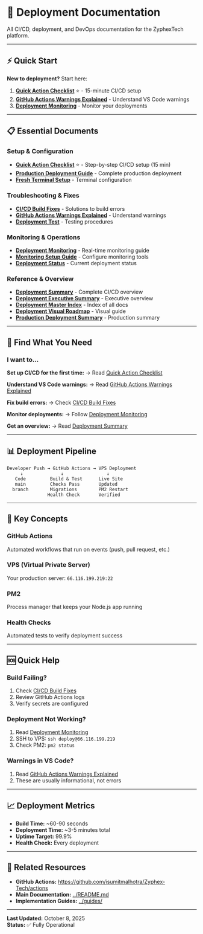 # 🚀 Deployment Documentation

All CI/CD, deployment, and DevOps documentation for the ZyphexTech platform.

---

## ⚡ Quick Start

**New to deployment?** Start here:

1. **[Quick Action Checklist](./QUICK_ACTION_CHECKLIST.md)** ⭐ - 15-minute CI/CD setup
2. **[GitHub Actions Warnings Explained](./GITHUB_ACTIONS_WARNINGS_EXPLAINED.md)** - Understand VS Code warnings
3. **[Deployment Monitoring](./DEPLOYMENT_MONITORING.md)** - Monitor your deployments

---

## 📋 Essential Documents

### Setup & Configuration
- **[Quick Action Checklist](./QUICK_ACTION_CHECKLIST.md)** ⭐ - Step-by-step CI/CD setup (15 min)
- **[Production Deployment Guide](./PRODUCTION_DEPLOYMENT_GUIDE.md)** - Complete production deployment
- **[Fresh Terminal Setup](./FRESH_TERMINAL_SETUP.md)** - Terminal configuration

### Troubleshooting & Fixes
- **[CI/CD Build Fixes](./CI_CD_BUILD_FIXES.md)** - Solutions to build errors
- **[GitHub Actions Warnings Explained](./GITHUB_ACTIONS_WARNINGS_EXPLAINED.md)** - Understand warnings
- **[Deployment Test](./DEPLOYMENT_TEST.md)** - Testing procedures

### Monitoring & Operations
- **[Deployment Monitoring](./DEPLOYMENT_MONITORING.md)** - Real-time monitoring guide
- **[Monitoring Setup Guide](./MONITORING_SETUP_GUIDE.md)** - Configure monitoring tools
- **[Deployment Status](./DEPLOYMENT_STATUS.md)** - Current deployment status

### Reference & Overview
- **[Deployment Summary](./DEPLOYMENT_SUMMARY.md)** - Complete CI/CD overview
- **[Deployment Executive Summary](./DEPLOYMENT_EXECUTIVE_SUMMARY.md)** - Executive overview
- **[Deployment Master Index](./DEPLOYMENT_MASTER_INDEX.md)** - Index of all docs
- **[Deployment Visual Roadmap](./DEPLOYMENT_VISUAL_ROADMAP.md)** - Visual guide
- **[Production Deployment Summary](./PRODUCTION_DEPLOYMENT_SUMMARY.md)** - Production summary

---

## 🎯 Find What You Need

### I want to...

**Set up CI/CD for the first time:**
→ Read [Quick Action Checklist](./QUICK_ACTION_CHECKLIST.md)

**Understand VS Code warnings:**
→ Read [GitHub Actions Warnings Explained](./GITHUB_ACTIONS_WARNINGS_EXPLAINED.md)

**Fix build errors:**
→ Check [CI/CD Build Fixes](./CI_CD_BUILD_FIXES.md)

**Monitor deployments:**
→ Follow [Deployment Monitoring](./DEPLOYMENT_MONITORING.md)

**Get an overview:**
→ Read [Deployment Summary](./DEPLOYMENT_SUMMARY.md)

---

## 📊 Deployment Pipeline

```
Developer Push → GitHub Actions → VPS Deployment
     ↓              ↓                ↓
   Code         Build & Test      Live Site
   main         Checks Pass       Updated
  branch        Migrations        PM2 Restart
               Health Check       Verified
```

---

## 🔑 Key Concepts

### GitHub Actions
Automated workflows that run on events (push, pull request, etc.)

### VPS (Virtual Private Server)
Your production server: `66.116.199.219:22`

### PM2
Process manager that keeps your Node.js app running

### Health Checks
Automated tests to verify deployment success

---

## 🆘 Quick Help

### Build Failing?
1. Check [CI/CD Build Fixes](./CI_CD_BUILD_FIXES.md)
2. Review GitHub Actions logs
3. Verify secrets are configured

### Deployment Not Working?
1. Read [Deployment Monitoring](./DEPLOYMENT_MONITORING.md)
2. SSH to VPS: `ssh deploy@66.116.199.219`
3. Check PM2: `pm2 status`

### Warnings in VS Code?
1. Read [GitHub Actions Warnings Explained](./GITHUB_ACTIONS_WARNINGS_EXPLAINED.md)
2. These are usually informational, not errors

---

## 📈 Deployment Metrics

- **Build Time:** ~60-90 seconds
- **Deployment Time:** ~3-5 minutes total
- **Uptime Target:** 99.9%
- **Health Check:** Every deployment

---

## 🔗 Related Resources

- **GitHub Actions:** https://github.com/isumitmalhotra/Zyphex-Tech/actions
- **Main Documentation:** [../README.md](../README.md)
- **Implementation Guides:** [../guides/](../guides/)

---

**Last Updated:** October 8, 2025  
**Status:** ✅ Fully Operational
